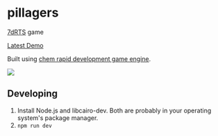# pillagers

[7dRTS](http://www.ludumdare.com/compo/2013/07/05/minild-44-announcement/) game

[Latest Demo](http://s3.amazonaws.com/superjoe/temp/pillagers/index.html)

Built using [chem rapid development game engine](https://github.com/superjoe30/chem/).

![](http://i.imgur.com/MVwDAeq.png)

## Developing

 1. Install Node.js and libcairo-dev. Both are probably in your
    operating system's package manager.
 2. `npm run dev`
